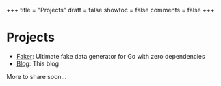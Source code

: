 +++
title = "Projects"
draft = false
showtoc = false
comments = false
+++

# Projects

- [Faker](https://github.com/jaswdr/faker): Ultimate fake data generator for Go with zero dependencies
- [Blog](https://github.com/jaswdr/blog): This blog

More to share soon...
